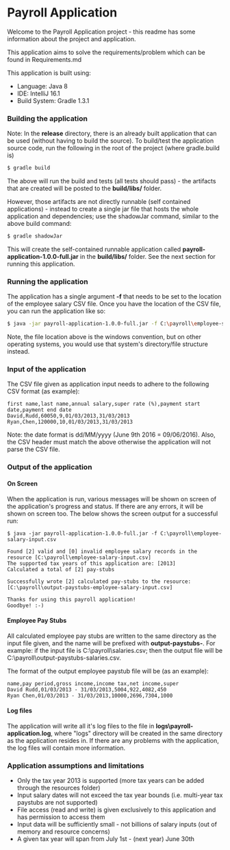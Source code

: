 # Payroll Application

Welcome to the Payroll Application project - this readme has some information about the project and application.

This application aims to solve the requirements/problem which can be found in Requirements.md

This application is built using:
  - Language: Java 8
  - IDE: IntelliJ 16.1
  - Build System: Gradle 1.3.1

### Building the application
Note: In the **release** directory, there is an already built application that can be used (without having to build the source).
To build/test the application source code, run the following in the root of the project (where gradle.build is)
```sh
$ gradle build
```
The above will run the build and tests (all tests should pass) - the artifacts that are created will be posted to the **build/libs/** folder.

However, those artifacts are not directly runnable (self contained applications) - instead to create a single jar file that hosts the whole application and dependencies; use the shadowJar command, similar to the above build command:
```sh
$ gradle shadowJar
```
This will create the self-contained runnable application called **payroll-application-1.0.0-full.jar** in the **build/libs/** folder. See the next section for running this application.

### Running the application
The application has a single argument **-f** that needs to be set to the location of the employee salary CSV file. Once you have the location of the CSV file, you can run the application like so:
```sh
$ java -jar payroll-application-1.0.0-full.jar -f C:\payroll\employee-salary-input.csv
```
Note, the file location above is the windows convention, but on other operating systems, you would use that system's directory/file structure instead.

### Input of the application
The CSV file given as application input needs to adhere to the following CSV format (as example):
```
first name,last name,annual salary,super rate (%),payment start date,payment end date
David,Rudd,60050,9,01/03/2013,31/03/2013
Ryan,Chen,120000,10,01/03/2013,31/03/2013
```
Note: the date format is dd/MM/yyyy (June 9th 2016 = 09/06/2016). Also, the CSV header must match the above otherwise the application will not parse the CSV file.

### Output of the application
#### On Screen
When the application is run, various messages will be shown on screen of the application's progress and status.
If there are any errors, it will be shown on screen too. The below shows the screen output for a successful run:
```
$ java -jar payroll-application-1.0.0-full.jar -f C:\payroll\employee-salary-input.csv

Found [2] valid and [0] invalid employee salary records in the resource [C:\payroll\employee-salary-input.csv]
The supported tax years of this application are: [2013]
Calculated a total of [2] pay-stubs

Successfully wrote [2] calculated pay-stubs to the resource: [C:\payroll\output-paystubs-employee-salary-input.csv]

Thanks for using this payroll application!
Goodbye! :-)
```

#### Employee Pay Stubs
All calculated employee pay stubs are written to the same directory as the input file given, and the name will be prefixed with **output-paystubs-**.
For example: if the input file is C:\payroll\salaries.csv; then the output file will be C:\payroll\output-paystubs-salaries.csv.

The format of the output employee paystub file will be (as an example):
```
name,pay period,gross income,income tax,net income,super
David Rudd,01/03/2013 - 31/03/2013,5004,922,4082,450
Ryan Chen,01/03/2013 - 31/03/2013,10000,2696,7304,1000
```
#### Log files
The application will write all it's log files to the file in **logs\payroll-application.log**, where "logs\" directory will be created in the same directory as the application resides in.
If there are any problems with the application, the log files will contain more information.

### Application assumptions and limitations

 - Only the tax year 2013 is supported (more tax years can be added through the resources folder)
 - Input salary dates will not exceed the tax year bounds (i.e. multi-year tax paystubs are not supported)
 - File access (read and write) is given exclusively to this application and has permission to access them
 - Input data will be sufficiently small - not billions of salary inputs (out of memory and resource concerns)
 - A given tax year will span from July 1st - (next year) June 30th